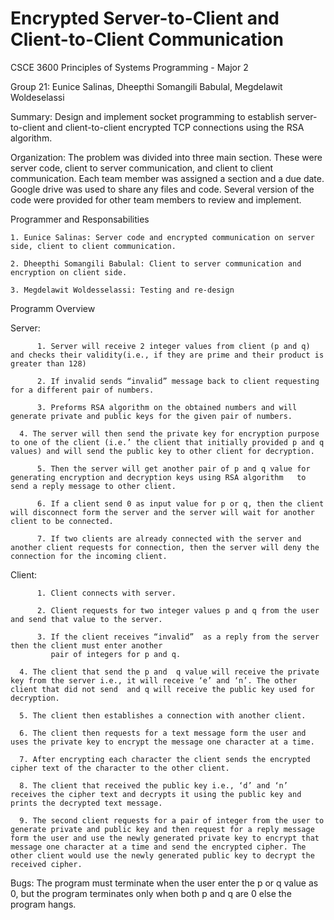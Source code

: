 # Encrypted Server-to-Client and Client-to-Client Communication
CSCE 3600 Principles of Systems Programming - Major 2

Group 21: Eunice Salinas, Dheepthi Somangili Babulal, Megdelawit Woldeselassi

Summary: Design and implement socket programming to establish server-to-client and client-to-client encrypted TCP connections using the RSA algorithm. 

Organization: The problem was divided into three main section. These were server code, client to server communication, and client to client communication. Each team member was assigned a section and a due date. Google drive was used to share any files and code. Several version of the code were provided for other team members to review and implement.

Programmer and Responsabilities

  	1. Eunice Salinas: Server code and encrypted communication on server side, client to client communication.
  
 	2. Dheepthi Somangili Babulal: Client to server communication and encryption on client side.
  
  	3. Megdelawit Woldesselassi: Testing and re-design
  
Programm Overview

  Server:
  
          1. Server will receive 2 integer values from client (p and q) and checks their validity(i.e., if they are prime and their product is greater than 128)
	  
          2. If invalid sends “invalid” message back to client requesting for a different pair of numbers.
	  
          3. Preforms RSA algorithm on the obtained numbers and will generate private and public keys for the given pair of numbers.
	  
	  4. The server will then send the private key for encryption purpose to one of the client (i.e.’ the client that initially provided p and q values) and will send the public key to other client for decryption.
	     
          5. Then the server will get another pair of p and q value for generating encryption and decryption keys using RSA algorithm   to send a reply message to other client.     
	  
          6. If a client send 0 as input value for p or q, then the client will disconnect form the server and the server will wait for another client to be connected. 
	  
          7. If two clients are already connected with the server and another client requests for connection, then the server will deny the connection for the incoming client. 
	     
  Client: 
  
          1. Client connects with server.
	  
          2. Client requests for two integer values p and q from the user and send that value to the server.
	  
          3. If the client receives “invalid”  as a reply from the server then the client must enter another  
             pair of integers for p and q.
          
	  4. The client that send the p and  q value will receive the private key from the server i.e., it will receive ‘e’ and ‘n’. The other client that did not send  and q will receive the public key used for decryption. 
          
	  5. The client then establishes a connection with another client.
          
	  6. The client then requests for a text message form the user and uses the private key to encrypt the message one character at a time.
          
	  7. After encrypting each character the client sends the encrypted cipher text of the character to the other client.
          
	  8. The client that received the public key i.e., ‘d’ and ‘n’ receives the cipher text and decrypts it using the public key and prints the decrypted text message.
          
	  9. The second client requests for a pair of integer from the user to generate private and public key and then request for a reply message form the user and use the newly generated private key to encrypt that message one character at a time and send the encrypted cipher. The other client would use the newly generated public key to decrypt the received cipher.


Bugs: The program must terminate when the user enter the p or q value as 0, but the program terminates only when both p and q are 0 else the program hangs.

   
